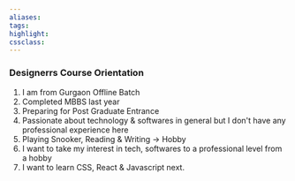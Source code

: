 ```yaml
---
aliases:  
tags:
highlight:  
cssclass:
---
```

### Designerrs Course Orientation
1. I am from Gurgaon Offline Batch
2. Completed MBBS last year
3. Preparing for Post Graduate Entrance
4. Passionate about technology & softwares in general but I don't have any professional experience here
5. Playing Snooker, Reading & Writing → Hobby
6. I want to take my interest in tech, softwares to a professional level from a hobby
7. I want to learn CSS, React & Javascript next.